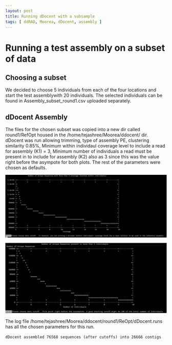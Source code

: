 ```yaml
---
layout: post
title: Running dDocent with a subsample
tags: [ ddRAD, Moorea, dDocent, assembly ]
---
```


# Running a test assembly on a subset of data

## Choosing a subset 
We decided to choose 5 individuals from each of the four locations and start the test assemblywith 20 individuals. The selected individuals can be found in Assembly_subset_round1.csv uploaded separately. 

## dDocent Assembly 
The files for the chosen subset was copied into a new dir called round1/RefOpt housed in the /home/tejashree/Moorea/ddocent/ dir. 
dDocent was run allowing trimming, type of assembly PE, clustering similarity 0.85%, Minimum within individaul coverage level to include a read for assembly (K1) = 3, Minimum number of individuals a read must be present in to include for assembly (K2) also as 3 since this was the value right before the asympote for both plots. The rest of the parameters were chosen as defaults. 

![Histogram](https://github.com/tejashree1modak/TM_Putnam_Lab_Notebook/blob/master/images/Assembly1_Uniq_seq_coverage.png)

![Histogram](https://github.com/tejashree1modak/TM_Putnam_Lab_Notebook/blob/master/images/Assembly1_unique_seq_indiv.png)

The log file /home/tejashree/Moorea/ddocent/round1/ReOpt/dDocent.runs has all the chosen parameters for this run. 

`dDocent assembled 76568 sequences (after cutoffs) into 26666 contigs`

